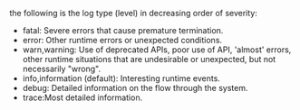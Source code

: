 the following is the log type (level) in decreasing order of severity:
- fatal: Severe errors that cause premature termination.
- error: Other runtime errors or unexpected conditions.
- warn,warning: Use of deprecated APIs, poor use of API, 'almost' errors, other runtime situations that are undesirable or unexpected, but not necessarily "wrong".
- info,information (default): Interesting runtime events.
- debug: Detailed information on the flow through the system.
- trace:Most detailed information.